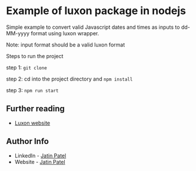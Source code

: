 # Example of luxon package in nodejs

Simple example to convert valid Javascript dates and times as inputs to dd-MM-yyyy format using luxon wrapper.

Note: input format should be a valid luxon format

Steps to run the project

step 1: `git clone`

step 2: cd into the project directory and `npm install`

step 3: `npm run start`

## Further reading

- [Luxon website](https://moment.github.io/luxon/index.html)

## Author Info

- LinkedIn - [Jatin Patel](https://www.linkedin.com/in/jatinpatel136/)
- Website -  [Jatin Patel](https://www.jatinpatel.in)
